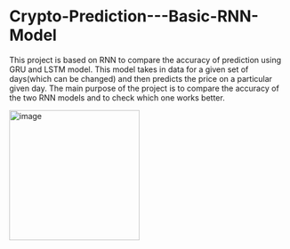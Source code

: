 # Crypto-Prediction---Basic-RNN-Model
This project is based on RNN to compare the accuracy of prediction using GRU and LSTM model.
This model takes in data for a given set of days(which can be changed) and then predicts the price on a particular given day.
The main purpose of the project is to compare the accuracy of the two RNN models and to check which one works better.

<img width="234" alt="image" src="https://user-images.githubusercontent.com/70054173/184388147-f6f8e429-7f4a-4537-8b62-624b0cdede1f.png">

